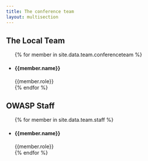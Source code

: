 ```yaml
---
title: The conference team
layout: multisection
---
```



<section class="team-list">
	<h2>The Local Team</h2>
	<ul >
	{% for member in site.data.team.conferenceteam %}
	<li>
		<div style="background-image: url(../assets/images/team/{{member.image | default: 'owasp_logo.png'}})" alt="{{member.name}} {{member.role}}"></div>
		<h4>{{member.name}}</h4>
		<span class="role">{{member.role}}</span>
	</li>
	{% endfor %}
	</ul>
</section>
<section class="team-list">
	<h2>OWASP Staff</h2>
	<ul>
	{% for member in site.data.team.staff %}
	<li>
		<div style="background-image: url(../assets/images/team/{{member.image | default: 'owasp_logo.png'}})" alt="{{member.name}} {{member.role}}"></div>
		<h4>{{member.name}}</h4>
		<span class="role">{{member.role}}</span>
	</li>
	{% endfor %}
	</ul>
</section>

